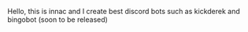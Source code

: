 Hello, this is innac and I create best discord bots such as kickderek and bingobot (soon to be released)

